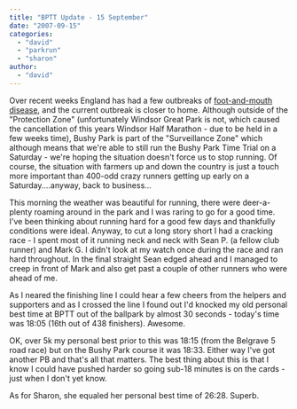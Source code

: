 ```yaml
---
title: "BPTT Update - 15 September"
date: "2007-09-15"
categories: 
  - "david"
  - "parkrun"
  - "sharon"
author:
  - "david"
---
```


Over recent weeks England has had a few outbreaks of [foot-and-mouth disease](http://news.bbc.co.uk/1/hi/uk/6930899.stm), and the current outbreak is closer to home. Although outside of the "Protection Zone" (unfortunately Windsor Great Park is not, which caused the cancellation of this years Windsor Half Marathon - due to be held in a few weeks time), Bushy Park is part of the "Surveillance Zone" which although means that we're able to still run the Bushy Park Time Trial on a Saturday - we're hoping the situation doesn't force us to stop running. Of course, the situation with farmers up and down the country is just a touch more important than 400-odd crazy runners getting up early on a Saturday....anyway, back to business...

This morning the weather was beautiful for running, there were deer-a-plenty roaming around in the park and I was raring to go for a good time. I've been thinking about running hard for a good few days and thankfully conditions were ideal. Anyway, to cut a long story short I had a cracking race - I spent most of it running neck and neck with Sean P. (a fellow club runner) and Mark G. I didn't look at my watch once during the race and ran hard throughout. In the final straight Sean edged ahead and I managed to creep in front of Mark and also get past a couple of other runners who were ahead of me.

As I neared the finishing line I could hear a few cheers from the helpers and supporters and as I crossed the line I found out I'd knocked my old personal best time at BPTT out of the ballpark by almost 30 seconds - today's time was 18:05 (16th out of 438 finishers). Awesome.

OK, over 5k my personal best prior to this was 18:15 (from the Belgrave 5 road race) but on the Bushy Park course it was 18:33. Either way I've got another PB and that's all that matters. The best thing about this is that I know I could have pushed harder so going sub-18 minutes is on the cards - just when I don't yet know.

As for Sharon, she equaled her personal best time of 26:28. Superb.
